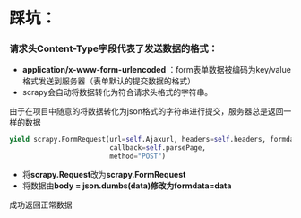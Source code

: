 # 踩坑：

### 请求头Content-Type字段代表了发送数据的格式：

- **application/x-www-form-urlencoded** ：form表单数据被编码为key/value格式发送到服务器（表单默认的提交数据的格式）
- scrapy会自动将数据转化为符合请求头格式的字符串。

由于在项目中随意的将数据转化为json格式的字符串进行提交，服务器总是返回一样的数据

```python
yield scrapy.FormRequest(url=self.Ajaxurl, headers=self.headers, formdata=body, cookies=self.cookies,
                         callback=self.parsePage,
                         method="POST")
```

- 将**scrapy.Request**改为**scrapy.FormRequest**
- 将数据由**body = json.dumbs(data)**修改为**formdata=data**

成功返回正常数据